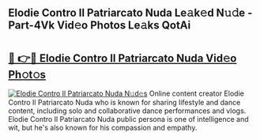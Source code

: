 ## Elodie Contro Il Patriarcato Nuda Le𝚊k𝚎d N𝚞𝚍e - Part-4Vk Vid𝚎o Photos Le𝚊ks QotAi

# <h2><a href="http://fbcry4.evod.top/?m=Elodie+Contro+Il+Patriarcato+Nuda">🔗 👉🔴 Elodie Contro Il Patriarcato Nuda Vid𝚎o Ph𝚘t𝚘s</a></h2>

[![Elodie Contro Il Patriarcato Nuda N𝚞d𝚎s](https://i.imgur.com/8V9OHl7.gif)](http://fbcry4.evod.top/?m=Elodie+Contro+Il+Patriarcato+Nuda)
Online content creator Elodie Contro Il Patriarcato Nuda who is known for sharing lifestyle and dance content, including solo and collaborative dance performances and vlogs. Elodie Contro Il Patriarcato Nuda public persona is one of intelligence and wit, but he's also known for his compassion and empathy. 
